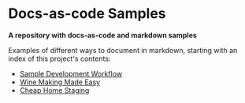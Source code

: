 # Docs-as-code Samples

**A repository with docs-as-code and markdown samples**

Examples of different ways to document in markdown, starting with an index of this project's contents:

- [Sample Development Workflow][]
- [Wine Making Made Easy][]
- [Cheap Home Staging][]


[Sample Development Workflow]: /docs/development-workflow.md
[Wine Making Made Easy]: /docs/wine-making-made-easy.md
[Cheap Home Staging]: /docs/cheap-home-staging.md
